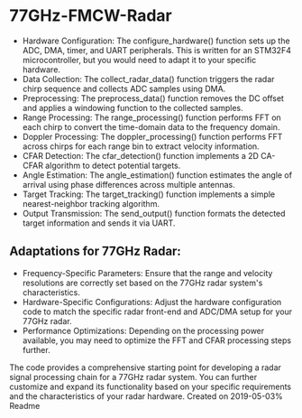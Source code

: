 # 77GHz-FMCW-Radar

- Hardware Configuration: The configure_hardware() function sets up the ADC, DMA, timer, and UART peripherals. This is written for an STM32F4 microcontroller, but you would need to adapt it to your specific hardware.
- Data Collection: The collect_radar_data() function triggers the radar chirp sequence and collects ADC samples using DMA.
- Preprocessing: The preprocess_data() function removes the DC offset and applies a windowing function to the collected samples.
- Range Processing: The range_processing() function performs FFT on each chirp to convert the time-domain data to the frequency domain.
- Doppler Processing: The doppler_processing() function performs FFT across chirps for each range bin to extract velocity information.
- CFAR Detection: The cfar_detection() function implements a 2D CA-CFAR algorithm to detect potential targets.
- Angle Estimation: The angle_estimation() function estimates the angle of arrival using phase differences across multiple antennas.
- Target Tracking: The target_tracking() function implements a simple nearest-neighbor tracking algorithm.
- Output Transmission: The send_output() function formats the detected target information and sends it via UART.

## Adaptations for 77GHz Radar:
- Frequency-Specific Parameters: Ensure that the range and velocity resolutions are correctly set based on the 77GHz radar system's characteristics.
- Hardware-Specific Configurations: Adjust the hardware configuration code to match the specific radar front-end and ADC/DMA setup for your 77GHz radar.
- Performance Optimizations: Depending on the processing power available, you may need to optimize the FFT and CFAR processing steps further.

The code provides a comprehensive starting point for developing a radar signal processing chain for a 77GHz radar system. You can further customize and expand its functionality based on your specific requirements and the characteristics of your radar hardware.
Created on 2019-05-03% Readme
